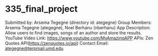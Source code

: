 # 335_final_project

 Submitted by: Arsema Tegegne (directory id: ategegne)
 Group Members: Arsema Tegegne (ategegne), Noel Berhanu (nberhanu)
 App Description: Allow users to find images, songs of an author and store the results.
 YouTube Video Link: https://www.youtube.com/MyAmazingAPP
 APIs: Zen Quotes API(https://zenquotes.io/api)
 Contact Email:  ategegne@terpmail.umd.edu

